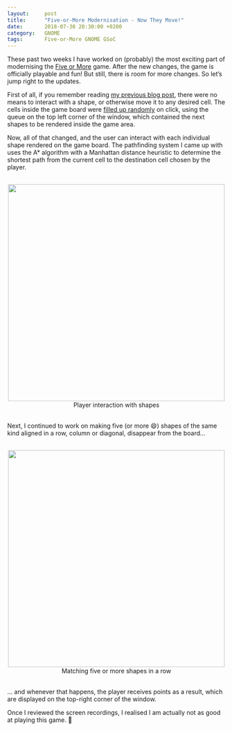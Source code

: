 ```yaml
---
layout:     post
title:      "Five-or-More Modernisation - Now They Move!"
date:       2018-07-30 20:30:00 +0200
category:   GNOME
tags:       Five-or-More GNOME GSoC
---
```


These past two weeks I have worked on (probably) the most exciting part of modernising the [Five or More][five-or-more] game. After the new changes, the game is officially playable and fun! But still, there is room for more changes. So let’s jump right to the updates.

First of all, if you remember reading [my previous blog post][previous-blog-post], there were no means to interact with a shape, or otherwise move it to any desired cell. The cells inside the game board were [filled up randomly][board-filling] on click, using the queue on the top left corner of the window, which contained the next shapes to be rendered inside the game area.

Now, all of that changed, and the user can interact with each individual shape rendered on the game board. The pathfinding system I came up with uses the A\* algorithm with a Manhattan distance heuristic to determine the shortest path from the current cell to the destination cell chosen by the player.

<br>

<div align="center">
	<img src="https://ruxandraS.github.io/assets/images/progress-report-2/1-player-shape-interaction.gif"  width="500"/>
	<center>Player interaction with shapes</center>
</div>

<br>

Next, I continued to work on making five (or more 😄) shapes of the same kind aligned in a row, column or diagonal, disappear from the board...

<br>

<div align="center">
	<img src="https://ruxandraS.github.io/assets/images/progress-report-2/2-match.gif"  width="500"/>
	<center>Matching five or more shapes in a row</center>
</div>

<br>

... and whenever that happens, the player receives points as a result, which are displayed on the top-right corner of the window.


Once I reviewed the screen recordings, I realised I am actually not as good at playing this game. 🙈


[board-filling]: https://ruxandras.github.io/assets/images/progress-report-1/4-spawn-next.gif
[five-or-more]: https://wiki.gnome.org/Apps/Five%20or%20more
[previous-blog-post]: https://ruxandras.github.io/gnome/2018/07/17/five-or-more-progress.html
